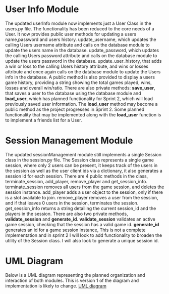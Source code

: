 # User Info Module
The updated userInfo module now implements just a User Class in the users.py file. The functionality has been reduced to the core needs of a User.
It now provides public user methods for updating a users name,password and users history.
update_username, which updates the calling Users username attribute and calls on the database module to update the users name in the database.
update_password, which updates the calling Users password attribute and calls on the database module to update the users password in the database.
update_user_history, that adds a win or loss to the calling Users history attribute, and wins or losses attribute and once again calls on the database module to update the Users info in the database.
A public method is also provided to display a users game history, providing a string showing the total games played, wins, losses and overall win/ratio.
There are also private methods: __save_user__, that saves a user to the database using the database module and __load_user__, which has planned functionality
for Sprint 2, which will load previously saved user information. The __load_user__ method may become a public method as the project progresses in Sprint 2. 
Some planned functionality that may be implemented along with the __load_user__ function is to implement a friends list for a User.


# Session Management Module
The updated sessionManagement module still implements a single Session class in the session.py file. The Session class represents a single
game session, where only 2 users can be present, it keeps track of the users in the session as well as the user client ids via a dictionary, it also generates a session id for each session. 
There are 4 public methods in the class, terminate_session, add_player, remove_player and get_session_info. 
terminate_session removes all users from the game session, and deletes the session instance. add_player adds a user object to the
session, only if there is a slot available to join. remove_player removes a user from the session, and if that leaves 0 users in the session, terminates the session.
get_session_info returns a string detailing the current session_id and the players in the session. There are also two private methods, __validate_session__ and __generate_id__.
__validate_session__ validates an active game session, checking that the session has a valid game id. __generate_id__ generates an id for a game session instance,
This is not a complete implementation and in sprint 2 I will look to add functionality to broaden the utility of the Session class. I will also look to generate a unique
session id.

# UML Diagram
Below is a UML diagram representing the planned organization and interaction of both modules. This is version 1 of the
diagram and implementation is likely to change.
[UML diagram](arch_user_UMLDiagram_sprint1.png) 